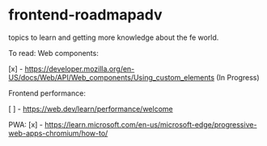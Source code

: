 # frontend-roadmapadv
topics to learn and getting more knowledge about the fe world.


To read:
Web components:

[x] - https://developer.mozilla.org/en-US/docs/Web/API/Web_components/Using_custom_elements (In Progress)

Frontend performance:

[ ] - https://web.dev/learn/performance/welcome


PWA: 
[x] - https://learn.microsoft.com/en-us/microsoft-edge/progressive-web-apps-chromium/how-to/